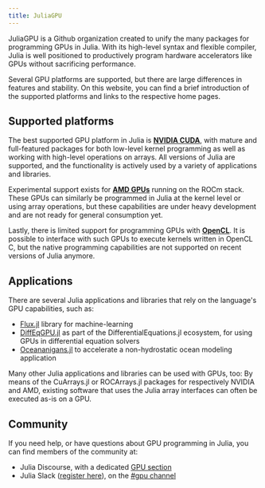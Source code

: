 ```yaml
---
title: JuliaGPU
---
```


JuliaGPU is a Github organization created to unify the many packages for
programming GPUs in Julia. With its high-level syntax and flexible compiler,
Julia is well positioned to productively program hardware accelerators like GPUs
without sacrificing performance.

Several GPU platforms are supported, but there are large differences in features
and stability. On this website, you can find a brief introduction of the
supported platforms and links to the respective home pages.


## Supported platforms

The best supported GPU platform in Julia is **[NVIDIA CUDA](/nvidia/)**, with
mature and full-featured packages for both low-level kernel programming as well
as working with high-level operations on arrays. All versions of Julia are
supported, and the functionality is actively used by a variety of applications
and libraries.

Experimental support exists for **[AMD GPUs](amd)** running on the ROCm stack.
These GPUs can similarly be programmed in Julia at the kernel level or using
array operations, but these capabilities are under heavy development and are not
ready for general consumption yet.

Lastly, there is limited support for programming GPUs with **[OpenCL](opencl)**.
It is possible to interface with such GPUs to execute kernels written in OpenCL
C, but the native programming capabilities are not supported on recent versions
of Julia anymore.


## Applications

There are several Julia applications and libraries that rely on the language's GPU
capabilities, such as:

- [Flux.jl](https://github.com/FluxML/Flux.jl) library for machine-learning
- [DiffEqGPU.jl](https://github.com/JuliaDiffEq/DiffEqGPU.jl) as part of the
  DifferentialEquations.jl ecosystem, for using GPUs in differential equation solvers
- [Oceananigans.jl](https://github.com/climate-machine/Oceananigans.jl) to accelerate a
  non-hydrostatic ocean modeling application

Many other Julia applications and libraries can be used with GPUs, too: By means of the
CuArrays.jl or ROCArrays.jl packages for respectively NVIDIA and AMD, existing software that
uses the Julia array interfaces can often be executed as-is on a GPU.


## Community

If you need help, or have questions about GPU programming in Julia, you can find members of
the community at:

- Julia Discourse, with a dedicated [GPU
  section](https://discourse.julialang.org/c/domain/gpu/11)
- Julia Slack ([register here](https://slackinvite.julialang.org/)), on the [#gpu
  channel](https://julialang.slack.com/messages/C689Y34LE/)
